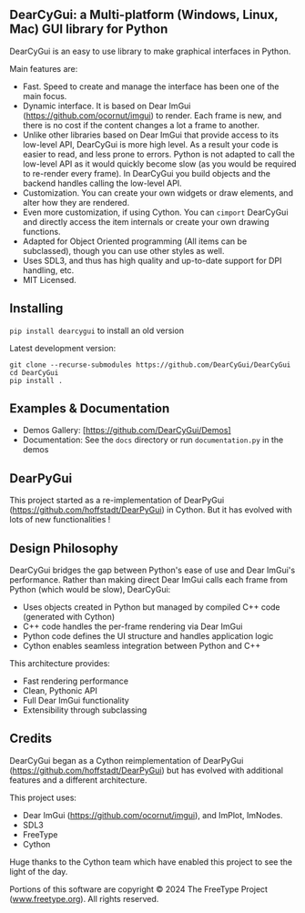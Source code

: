 ## DearCyGui: a Multi-platform (Windows, Linux, Mac) GUI library for Python

DearCyGui is an easy to use library to make graphical interfaces in Python.

Main features are:
* Fast. Speed to create and manage the interface has been one of the main focus.
* Dynamic interface. It is based on Dear ImGui (https://github.com/ocornut/imgui) to render. Each frame is new, and there is no cost if the content changes a lot a frame to another.
* Unlike other libraries based on Dear ImGui that provide access to its low-level API, DearCyGui is more high level. As a result your code is easier to read, and less prone to errors. Python is not adapted to call the low-level API as it would quickly become slow (as you would be required to re-render every frame). In DearCyGui you build objects and the backend handles calling the low-level API.
* Customization. You can create your own widgets or draw elements, and alter how they are rendered.
* Even more customization, if using Cython. You can `cimport` DearCyGui and directly access the item internals or create your own drawing functions.
* Adapted for Object Oriented programming (All items can be subclassed), though you can use other styles as well.
* Uses SDL3, and thus has high quality and up-to-date support for DPI handling, etc.
* MIT Licensed.


## Installing
`pip install dearcygui` to install an old version

Latest development version:
```
git clone --recurse-submodules https://github.com/DearCyGui/DearCyGui
cd DearCyGui
pip install .
```

## Examples & Documentation

* Demos Gallery: [https://github.com/DearCyGui/Demos]
* Documentation: See the `docs` directory or run `documentation.py` in the demos



## DearPyGui

This project started as a re-implementation of DearPyGui (https://github.com/hoffstadt/DearPyGui) in Cython. But it has evolved with lots of new functionalities !


## Design Philosophy
DearCyGui bridges the gap between Python's ease of use and Dear ImGui's performance. Rather than making direct Dear ImGui calls each frame from Python (which would be slow), DearCyGui:

* Uses objects created in Python but managed by compiled C++ code (generated with Cython)
* C++ code handles the per-frame rendering via Dear ImGui
* Python code defines the UI structure and handles application logic
* Cython enables seamless integration between Python and C++

This architecture provides:
* Fast rendering performance
* Clean, Pythonic API
* Full Dear ImGui functionality
* Extensibility through subclassing

## Credits
DearCyGui began as a Cython reimplementation of DearPyGui (https://github.com/hoffstadt/DearPyGui) but has evolved with additional features and a different architecture.

This project uses:
* Dear ImGui (https://github.com/ocornut/imgui), and ImPlot, ImNodes.
* SDL3
* FreeType
* Cython

Huge thanks to the Cython team which have enabled this project to see the light of the day.

Portions of this software are copyright © 2024 The FreeType
Project (www.freetype.org).  All rights reserved.
